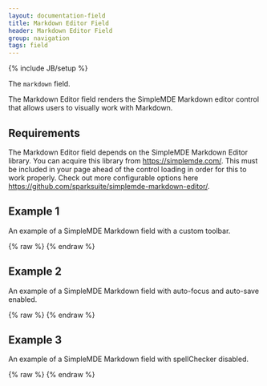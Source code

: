 ```yaml
---
layout: documentation-field
title: Markdown Editor Field
header: Markdown Editor Field
group: navigation
tags: field
---
```

{% include JB/setup %}

The ```markdown``` field.

The Markdown Editor field renders the SimpleMDE Markdown editor control that allows users to visually work with Markdown.

<!-- INCLUDE_API_DOCS: markdown -->


## Requirements
The Markdown Editor field depends on the SimpleMDE Markdown Editor library.  You can acquire this library from
<a href="https://simplemde.com/">https://simplemde.com/</a>.  This must be included in your page ahead of the control loading in order for this to work properly. Check out more configurable options here <a href="https://github.com/sparksuite/simplemde-markdown-editor/">https://github.com/sparksuite/simplemde-markdown-editor/</a>.


## Example 1
An example of a SimpleMDE Markdown field with a custom toolbar.
<div id="field1"> </div>
{% raw %}
<script type="text/javascript" id="field1-script">
$("#field1").alpaca({
    "data": "## Custom Toolbar \n\n### This is an example with a custom toolbar \nGo ahead, play around with the editor! Be sure to check out **bold** and *italic* styling, or even [links](http://alpacajs.org). You can type the Markdown syntax, use the toolbar, or use shortcuts like `cmd-b` or `ctrl-b`. \n\n### Ordered List\n1. Book1\n2. Book2",
    "options": {
        "type": "markdown",
        "markdown": {
            "toolbar": ["bold", "italic", "heading", "|", "quote", "code", "ordered-list", "|", "preview"],
        }
    }
});
</script>
{% endraw %}


## Example 2
An example of a SimpleMDE Markdown field with auto-focus and auto-save enabled.
<div id="field2"> </div>
{% raw %}
<script type="text/javascript" id="field2-script">
$("#field2").alpaca({
    "data": "## Enable autofocus and autosave \nBy default, it saves every 10 seconds, but this can be changed. When this textarea is included in a form, it will automatically forget the saved value when the form is submitted.",
    "options": {
        "type": "markdown",
        "markdown": {
            "autofocus": true,
            "autosave": {
                "enabled": true,
                "uniqueId": "fieldAutoSave"
            }
        }
    }
});
</script>
{% endraw %}


## Example 3
An example of a SimpleMDE Markdown field with spellChecker disabled.

<div id="field3"> </div>
{% raw %}
<script type="text/javascript" id="field3-script">
$("#field3").alpaca({
    "data": "## No spellChecker for this one \nThis is an example with spellChecker disabled.",
    "options": {
        "type": "markdown",
        "markdown": {
            "spellChecker": false
        }
    }
});
</script>
{% endraw %}
